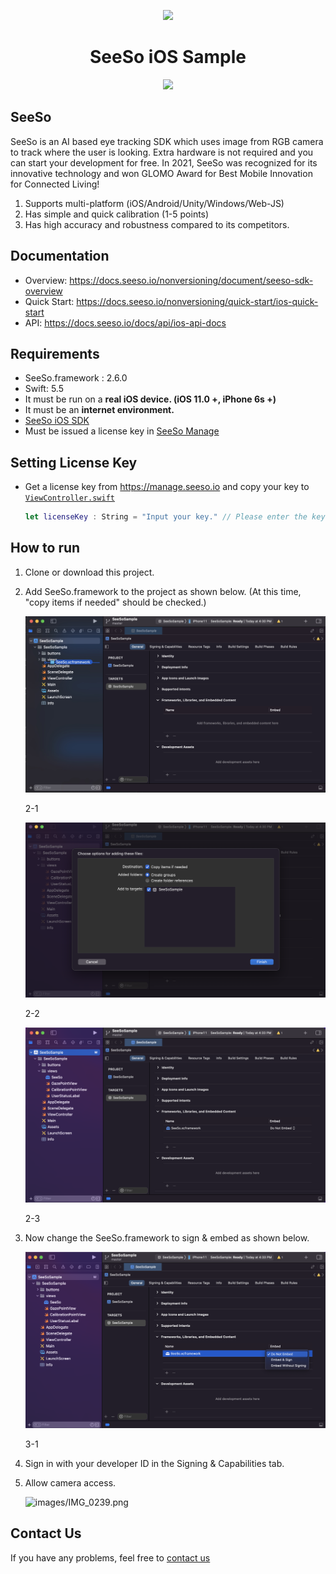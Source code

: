 <p align="center">
    <img src="/image/seeso_logo.png">
</p>
<div align="center">
    <h1>SeeSo iOS Sample</h1>
    <a href="https://github.com/visualcamp/seeso-sample-ios/releases" alt="release">
        <img src="https://img.shields.io/badge/version-2.5.0-blue" />
    </a>
</div>

## SeeSo
SeeSo is an AI based eye tracking SDK which uses image from RGB camera to track where the user is looking.
Extra hardware is not required and you can start your development for free.
In 2021, SeeSo was recognized for its innovative technology and won GLOMO Award for Best Mobile Innovation for Connected Living!
1. Supports multi-platform (iOS/Android/Unity/Windows/Web-JS)
2. Has simple and quick calibration (1-5 points)
3. Has high accuracy and robustness compared to its competitors.

## Documentation
* Overview: https://docs.seeso.io/nonversioning/document/seeso-sdk-overview
* Quick Start: https://docs.seeso.io/nonversioning/quick-start/ios-quick-start
* API: https://docs.seeso.io/docs/api/ios-api-docs

## Requirements
* SeeSo.framework : 2.6.0
* Swift: 5.5
* It must be run on a **real iOS device. (iOS 11.0 +, iPhone 6s +)**
* It must be an **internet environment.**
* [SeeSo iOS SDK](https://manage.seeso.io/)
* Must be issued a license key in [SeeSo Manage](https://manage.seeso.io/)

## Setting License Key
* Get a license key from https://manage.seeso.io and copy your key to [`ViewController.swift`](SeeSoSample/ViewController.swift#L15)
   ```swift
   let licenseKey : String = "Input your key." // Please enter the key value for development issued by the SeeSo.io
   ```

## How to run
1. Clone or download this project.
2. Add SeeSo.framework to the project as shown below. (At this time, "copy items if needed" should be checked.)

    ![images/_2020-06-11__3.32.25.png](image/ios/1.jpg)

    2-1 

    ![images/_2020-06-11__3.32.39.png](image/ios/2.png)

    2-2

    ![images/_2020-06-11__3.33.44.png](image/ios/3.png)

    2-3

3. Now change the SeeSo.framework to sign & embed as shown below.

    ![images/_2020-06-11__3.33.21.png](image/ios/4.png)

    3-1

4. Sign in with your developer ID in the Signing & Capabilities tab.
5. Allow camera access.

    ![images/IMG_0239.png](image/ios/6.png)
      
## Contact Us
If you have any problems, feel free to [contact us](https://seeso.io/Contact-Us) 
